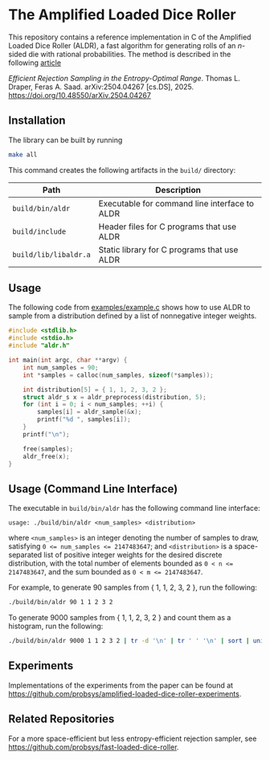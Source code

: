 # The Amplified Loaded Dice Roller

This repository contains a reference implementation in C of the Amplified
Loaded Dice Roller (ALDR), a fast algorithm for generating rolls of an
$n$-sided die with rational probabilities.
The method is described in the following [article](https://arxiv.org/abs/2504.04267)

_Efficient Rejection Sampling in the Entropy-Optimal Range_.
Thomas L. Draper, Feras A. Saad.
arXiv:2504.04267 [cs.DS], 2025.
https://doi.org/10.48550/arXiv.2504.04267

## Installation

The library can be built by running

```sh
make all
```

This command creates the following artifacts in the `build/` directory:

| Path                  | Description                                     |
| --------              | -------                                         |
| `build/bin/aldr`      | Executable for command line interface to ALDR   |
| `build/include`       | Header files for C programs that use ALDR       |
| `build/lib/libaldr.a` | Static library for C programs that use ALDR     |


## Usage

The following code from [examples/example.c](examples/example.c)
shows how to use ALDR to sample from a distribution
defined by a list of nonnegative integer weights.

```c
#include <stdlib.h>
#include <stdio.h>
#include "aldr.h"

int main(int argc, char **argv) {
    int num_samples = 90;
    int *samples = calloc(num_samples, sizeof(*samples));

    int distribution[5] = { 1, 1, 2, 3, 2 };
    struct aldr_s x = aldr_preprocess(distribution, 5);
    for (int i = 0; i < num_samples; ++i) {
        samples[i] = aldr_sample(&x);
        printf("%d ", samples[i]);
    }
    printf("\n");

    free(samples);
    aldr_free(x);
}
```

## Usage (Command Line Interface)

The executable in `build/bin/aldr` has the following command line interface:

```
usage: ./build/bin/aldr <num_samples> <distribution>
```

where `<num_samples>` is an integer denoting the number of samples to draw,
satisfying `0 <= num_samples <= 2147483647`;
and `<distribution>` is a space-separated list of positive integer weights
for the desired discrete distribution,
with the total number of elements bounded as `0 < n <= 2147483647`,
and the sum bounded as `0 < m <= 2147483647`.

For example, to generate 90 samples from { 1, 1, 2, 3, 2 }, run the following:

```sh
./build/bin/aldr 90 1 1 2 3 2
```

To generate 9000 samples from { 1, 1, 2, 3, 2 }
and count them as a histogram, run the following:

```sh
./build/bin/aldr 9000 1 1 2 3 2 | tr -d '\n' | tr ' ' '\n' | sort | uniq -c
```

## Experiments

Implementations of the experiments from the paper can be found at
https://github.com/probsys/amplified-loaded-dice-roller-experiments.

## Related Repositories

For a more space-efficient but less entropy-efficient rejection sampler, see
https://github.com/probsys/fast-loaded-dice-roller.
